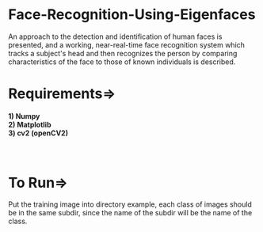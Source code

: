 # Face-Recognition-Using-Eigenfaces
An approach to the detection and identification of human faces is presented, and a working, near-real-time face recognition system which tracks a subject's head and then recognizes the person by comparing characteristics of the face to those of known individuals is described.
 
# Requirements=>

<h4>1) Numpy</br>
2) Matplotlib</br>
3) cv2 (openCV2)</br>
</h4>
</br>


<h1> To Run=></h1>

Put the training image into directory example, each class of images should be in the same subdir, since the name of the subdir will be the name of the class.

